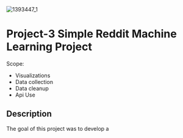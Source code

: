 
![1393447_1](https://user-images.githubusercontent.com/25973930/118744024-2d61a800-b819-11eb-86ce-bdd9a70723c4.jpg)
# Project-3 Simple Reddit Machine Learning Project
Scope:
  - Visualizations
  - Data collection 
  - Data cleanup 
  - Api Use

## Description 
The goal of this project was to develop a 

